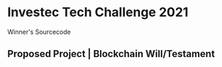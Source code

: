 # Investec Tech Challenge 2021
Winner's Sourcecode 

## Proposed Project | Blockchain Will/Testament

